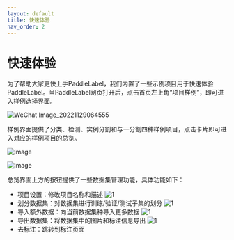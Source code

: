 ```yaml
---
layout: default
title: 快速体验
nav_order: 2
---
```


# 快速体验

为了帮助大家更快上手PaddleLabel，我们内置了一些示例项目用于快速体验PaddleLabel。当PaddleLabel网页打开后，点击首页左上角“项目样例”，即可进入样例选择界面。

![WeChat Image_20221129064555](https://user-images.githubusercontent.com/29757093/204520880-10bb1f89-3d08-4b84-9a5d-31b9b4d923a1.png)

样例界面提供了分类、检测、实例分割和与一分割四种样例项目，点击卡片即可进入对应的样例项目的总览。

![image](https://user-images.githubusercontent.com/29757093/204521038-b085c4a0-3f0b-4f4a-a3eb-8fd4103f2435.png)

![image](https://user-images.githubusercontent.com/29757093/204521289-238e8b59-a68a-44fa-a1b6-26a3c1a286a7.png)

总览界面上方的按钮提供了一些数据集管理功能，具体功能如下：

- 项目设置：修改项目名称和描述
  ![1](https://user-images.githubusercontent.com/29757093/206072481-318551ce-69fb-40bb-9f2a-076d076f72c1.png)
- 划分数据集：对数据集进行训练/验证/测试子集的划分
  ![1](https://user-images.githubusercontent.com/29757093/206072638-187a0c1a-d6c6-4389-b5c7-0faa08cd646e.png)
- 导入额外数据：向当前数据集种导入更多数据
  ![1](https://user-images.githubusercontent.com/29757093/206072742-34c19214-463b-455e-bc46-25de0bf81096.png)
- 导出数据集：将数据集中的图片和标注信息导出
  ![1](https://user-images.githubusercontent.com/29757093/206072833-18ebcfe7-e67f-4ff6-ae0a-91de56ba647a.png)
- 去标注：跳转到标注页面
